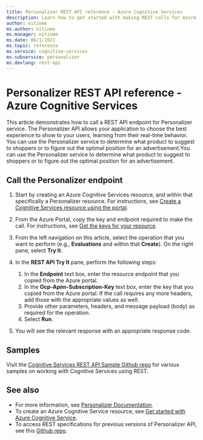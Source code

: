 ```yaml
---
title: Personalizer REST API reference - Azure Cognitive Services
description: Learn how to get started with making REST calls for Azure Cognitive Services Personalizer API
author: nitinme
ms.author: nitinme
ms.manager: nitinme
ms.date: 06/1/2021
ms.topic: reference
ms.service: cognitive-services
ms.subservice: personalizer
ms.devlang: rest-api
---
```


# Personalizer REST API reference - Azure Cognitive Services

This article demonstrates how to call a REST API endpoint for Personalizer service. The Personalizer API allows your application to choose the best experience to show to your users, learning from their real-time behavior. You can use the Personalizer service to determine what product to suggest to shoppers or to figure out the optimal position for an advertisement.You can use the Personalizer service to determine what product to suggest to shoppers or to figure out the optimal position for an advertisement.

## Call the Personalizer endpoint

1. Start by creating an Azure Cognitive Services resource, and within that specifically a Personalizer resource. For instructions, see [Create a Cognitive Services resource using the portal](https://docs.microsoft.com/en-us/azure/cognitive-services/cognitive-services-apis-create-account).
1. From the Azure Portal, copy the key and endpoint required to make the call. For instructions, see [Get the keys for your resource](https://docs.microsoft.com/en-us/azure/cognitive-services/cognitive-services-apis-create-account#get-the-keys-for-your-resource).
1. From the left navigation on this article, select the operation that you want to perform (e.g., **Evaluations** and within that **Create**). On the right pane, select **Try It**.
1. In the **REST API Try It** pane, perform the following steps:

    1. In the **Endpoint** text box, enter the resource endpoint that you copied from the Azure portal.
    1. In the **Ocp-Apim-Subscription-Key** text box, enter the key that you copied from the Azure portal. If the call requires any more headers, add those with the appropriate values as well.
    1. Provide other parameters, headers, and message payload (body) as required for the operation.
    1. Select **Run**.
1. You will see the relevant response with an appropriate response code.

## Samples

Visit the [Cognitive Services REST API Sample Github repo](https://github.com/Azure-Samples/cognitive-services-REST-api-samples) for various samples on working with Cognitive Services using REST.

## See also

- For more information, see [Personalizer Documentation](https://docs.microsoft.com/azure/cognitive-services/personalizer/).
- To create an Azure Cognitive Service resource, see [Get started with Azure Cognitive Service](https://docs.microsoft.com/azure/cognitive-services/cognitive-services-apis-create-account).
- To access REST specifications for previous versions of Personalizer API, see this [Github repo](https://github.com/Azure/azure-rest-api-specs/tree/master/specification/cognitiveservices/data-plane/Personalizer).